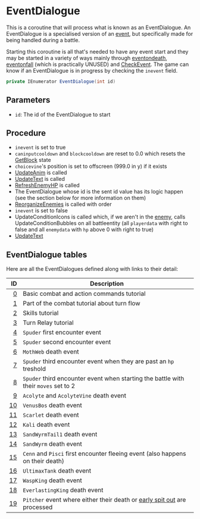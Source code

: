 # EventDialogue
This is a coroutine that will process what is known as an EventDialogue. An EventDialogue is a specialised version of an [event](../../Enums%20and%20IDs/Events.md), but specifically made for being handled during a battle. 

Starting this coroutine is all that's needed to have any event start and they may be started in a variety of ways mainly through [eventondeath](../Actors%20states/Enemy%20features.md#eventondeath), [eventonfall](../Actors%20states/Enemy%20features.md#eventonfall) (which is practically UNUSED) and [CheckEvent](Update%20flows/Controlled%20flow.md#checkevent). The game can know if an EventDialogue is in progress by checking the `inevent` field.

```cs
private IEnumerator EventDialogue(int id)
```

## Parameters

- `id`: The id of the EventDialogue to start

## Procedure

- `inevent` is set to true
- `caninputcooldown` and `blockcooldown` are reset to 0.0 which resets the [GetBlock](GetBlock.md) state
- `choicevine`'s position is set to offscreen (999.0 in y) if it exists
- [UpdateAnim](../Visual%20rendering/UpdateAnim.md) is called
- [UpdateText](../Visual%20rendering/UpdateText.md) is called
- [RefreshEnemyHP](../Visual%20rendering/RefreshEnemyHP.md) is called
- The EventDialogue whose id is the sent id value has its logic happen (see the section below for more information on them)
- [ReorganizeEnemies](../../Actors%20states/Enemy%20party%20members/ReorganizeEnemies.md) is called with order
- `inevent` is set to false
- UpdateConditionIcons is called which, if we aren't in the [enemy](Main%20turn%20life%20cycle.md#enemy-phase), calls UpdateConditionBubbles on all battleentity (all `playerdata` with right to false and all `enemydata` with `hp` above 0 with right to true)
- [UpdateText](../Visual%20rendering/UpdateText.md)

## EventDialogue tables
Here are all the EventDialogues defined along with links to their detail:

|ID|Description|
|-:|-----------|
|[0](Combat%20tutorials.md#eventdialogue-0)|Basic combat and action commands tutorial|
|[1](Combat%20tutorials.md#eventdialogue-1)|Part of the combat tutorial about turn flow|
|[2](Combat%20tutorials.md#eventdialogue-2)|Skills tutorial|
|[3](Combat%20tutorials.md#eventdialogue-3)|Turn Relay tutorial|
|[4](EventDialogues/Spuder.md#eventdialogue-4)|`Spuder` first encounter event|
|[5](EventDialogues/Spuder.md#eventdialogue-5)|`Spuder` second encounter event|
|[6](EventDialogues/Spuder.md#eventdialogue-6)|`MothWeb` death event|
|[7](EventDialogues/Spuder.md#eventdialogue-7)|`Spuder` third encounter event when they are past an `hp` treshold|
|[8](EventDialogues/Spuder.md#eventdialogue-8)|`Spuder` third encounter event when starting the battle with their `moves` set to 2|
|[9](EventDialogues/Acolyte.md)|`Acolyte` and `AcolyteVine` death event|
|[10](EventDialogues/VenusBoss.md)|`VenusBos` death event|
|[11](EventDialogues/Scarlet.md)|`Scarlet` death event|
|[12](../Enemy%20actions/Enemies/Kali.md)|`Kali` death event|
|[13](EventDialogues/SandWyrm%20and%20SandWyrmTail.md#eventdialogue-13)|`SandWyrmTail1` death event|
|[14](EventDialogues/SandWyrm%20and%20SandWyrmTail.md#eventdialogue-14)|`SandWyrm` death event|
|[15](EventDialogues/Cenn%20and%20Pisci.md)|`Cenn` and `Pisci` first encounter fleeing event (also happens on their death)|
|[16](EventDialogues/UltimaxTank.md)|`UltimaxTank` death event|
|[17](EventDialogues/WaspKing.md)|`WaspKing` death event|
|[18](EventDialogues/EverlastingKing.md)|`EverlastingKing` death event|
|[19](EventDialogues/Pitcher.md)|`Pitcher` event where either their death or [early spit out](../Actors%20states/BattleCondition/Eaten.md#spitout) are processed|
